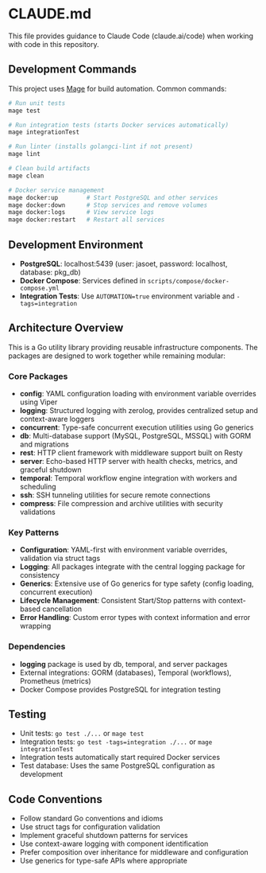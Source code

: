# CLAUDE.md

This file provides guidance to Claude Code (claude.ai/code) when working with code in this repository.

## Development Commands

This project uses [Mage](https://magefile.org/) for build automation. Common commands:

```bash
# Run unit tests
mage test

# Run integration tests (starts Docker services automatically)
mage integrationTest

# Run linter (installs golangci-lint if not present)
mage lint

# Clean build artifacts
mage clean

# Docker service management
mage docker:up        # Start PostgreSQL and other services
mage docker:down      # Stop services and remove volumes
mage docker:logs      # View service logs
mage docker:restart   # Restart all services
```

## Development Environment

- **PostgreSQL**: localhost:5439 (user: jasoet, password: localhost, database: pkg_db)
- **Docker Compose**: Services defined in `scripts/compose/docker-compose.yml`
- **Integration Tests**: Use `AUTOMATION=true` environment variable and `-tags=integration`

## Architecture Overview

This is a Go utility library providing reusable infrastructure components. The packages are designed to work together while remaining modular:

### Core Packages

- **config**: YAML configuration loading with environment variable overrides using Viper
- **logging**: Structured logging with zerolog, provides centralized setup and context-aware loggers
- **concurrent**: Type-safe concurrent execution utilities using Go generics
- **db**: Multi-database support (MySQL, PostgreSQL, MSSQL) with GORM and migrations
- **rest**: HTTP client framework with middleware support built on Resty
- **server**: Echo-based HTTP server with health checks, metrics, and graceful shutdown
- **temporal**: Temporal workflow engine integration with workers and scheduling
- **ssh**: SSH tunneling utilities for secure remote connections
- **compress**: File compression and archive utilities with security validations

### Key Patterns

- **Configuration**: YAML-first with environment variable overrides, validation via struct tags
- **Logging**: All packages integrate with the central logging package for consistency
- **Generics**: Extensive use of Go generics for type safety (config loading, concurrent execution)
- **Lifecycle Management**: Consistent Start/Stop patterns with context-based cancellation
- **Error Handling**: Custom error types with context information and error wrapping

### Dependencies

- **logging** package is used by db, temporal, and server packages
- External integrations: GORM (databases), Temporal (workflows), Prometheus (metrics)
- Docker Compose provides PostgreSQL for integration testing

## Testing

- Unit tests: `go test ./...` or `mage test`
- Integration tests: `go test -tags=integration ./...` or `mage integrationTest`
- Integration tests automatically start required Docker services
- Test database: Uses the same PostgreSQL configuration as development

## Code Conventions

- Follow standard Go conventions and idioms
- Use struct tags for configuration validation
- Implement graceful shutdown patterns for services
- Use context-aware logging with component identification
- Prefer composition over inheritance for middleware and configuration
- Use generics for type-safe APIs where appropriate